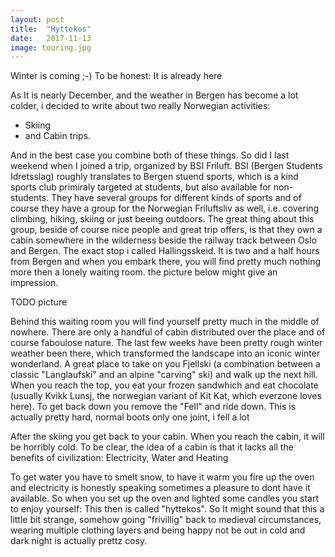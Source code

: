 ```yaml
---
layout: post
title:  "Hyttekos"
date:   2017-11-13
image: touring.jpg
---
```


<p class="intro"><span class="dropcap">W</span>inter is coming ;-) To be honest: It is already here</p>

As It is nearly December, and the weather in Bergen has become a lot colder, i decided to write about two really Norwegian activities:

- Skiing
- and Cabin trips.

And in the best case you combine both of these things. So did I last weekend when I joined a trip, organized by BSI Friluft.
BSI (Bergen Students Idretsslag) roughly translates to Bergen stuend sports, which is a kind sports club primiraly targeted at students,
but also available for non-students. They have several groups for different kinds of sports and of course they have a group for the
Norwegian Friluftsliv as well, i.e. covering climbing, hiking, skiing or just beeing outdoors.
The great thing about this group, beside of course nice people and great trip offers, is that they own a cabin somewhere in the wilderness 
beside the railway track between Oslo and Bergen. 
The exact stop i called Hallingsskeid. It is two and a half hours from Bergen and when you embark there, you will find pretty much nothing more then a lonely waiting room.
the picture below might give an impression.

TODO picture

Behind this waiting room you will find yourself pretty much in the middle of nowhere. 
There are only a handful of cabin distributed over the place and of course faboulose nature.
The last few weeks have been pretty rough winter weather been there, which transformed the landscape into an iconic winter wonderland.
A great place to take on you Fjellski (a combination between a classic "Langlaufski" and an alpine "carving" ski) and walk up the next hill.
When you reach the top, you eat your frozen sandwhich and eat chocolate (usually Kvikk Lunsj, the norwegian variant of Kit Kat, which everzone loves here).
To get back down you remove the "Fell" and ride down.
This is actually pretty hard, normal boots only one joint, i fell a lot

After the skiing you get back to your cabin.
When you reach the cabin, it will be horribly cold.
To be clear, the idea of a cabin is that it lacks all the benefits of civilization:
Electricity,
Water
and Heating

To get water you have to smelt snow, to have it warm you fire up the oven and electricity is honestly speaking sometimes a pleasure to dont have it available.
So when you set up the oven and lighted some candles you start to enjoy yourself:
This then is called "hyttekos".
So It might sound that this a little bit strange, somehow going "frivillig" back to medieval circumstances, wearing multiple clothing layers and being happy not be out in cold and dark night is actually prettz cosy.

